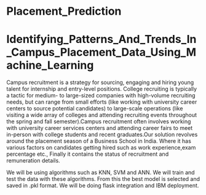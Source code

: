 # Placement_Prediction


# Identifying_Patterns_And_Trends_In_Campus_Placement_Data_Using_Machine_Learning
Campus recruitment is a strategy for sourcing, engaging and hiring young talent for internship and entry-level positions. College recruiting is typically a tactic for medium- to large-sized companies with high-volume recruiting needs, but can range from small efforts (like working with university career centers to source potential candidates) to large-scale operations (like visiting a wide array of colleges and attending recruiting events throughout the spring and fall semester).Campus recruitment often involves working with university career services centers and attending career fairs to meet in-person with college students and recent graduates.Our solution revolves around the placement season of a Business School in India. Where it has various factors on candidates getting hired such as work experience,exam percentage etc., Finally it contains the status of recruitment and remuneration details.

We will be using algorithms such as KNN, SVM and ANN. We will train and test the data with these algorithms. From this the best model is selected and saved in .pkl format. We will be doing flask integration and IBM deployment.
